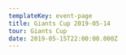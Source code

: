 ```yaml
---
templateKey: event-page
title: Giants Cup 2019-05-14
tour: Giants Cup
date: 2019-05-15T22:00:00.000Z
---
```


